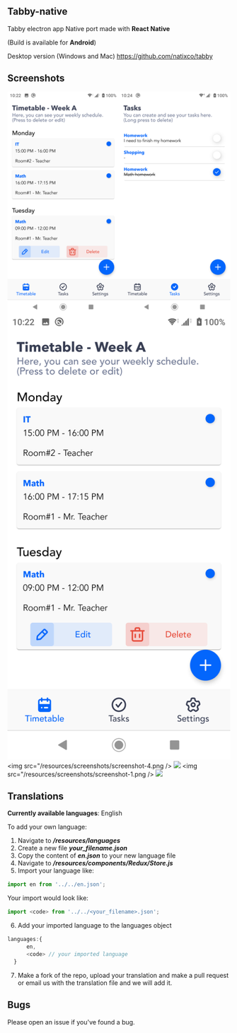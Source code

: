 ## Tabby-native

Tabby electron app Native port made with **React Native**

(Build is available for **Android**)

Desktop version (Windows and Mac)
https://github.com/natixco/tabby

## Screenshots
<img src="/resources/screenshots/screenshot-2.png" width="50%" align="left" /> <img src="/resources/screenshots/screenshot-4.png" width="50%" align="left" />
<img src="/resources/screenshots/screenshot-2.png" /> 
 <img src="/resources/screenshots/screenshot-4.png />
<img src="/resources/screenshots/screenshot-3.png" />
<img src="/resources/screenshots/screenshot-1.png />
<img src="/resources/screenshots/screenshot.png" width="360" />
## Translations

**Currently available languages**: English

To add your own language:
  1. Navigate to ***/resources/languages***
  2. Create a new file ***your_filename.json***
  3. Copy the content of ***en.json*** to your new language file
  4. Navigate to ***/resources/components/Redux/Store.js***
  5. Import your language like:
  ```js
  import en from '../../en.json';
  ```  
  Your import would look like:
  ```js
  import <code> from '../../<your_filename>.json';
  ```  
  6. Add your imported language to the languages object
  ```js
  languages:{
        en,
        <code> // your imported language
    }
  ```
  7. Make a fork of the repo, upload your translation and make a pull request or email us with the translation file and we will add it.

## Bugs
  Please open an issue if you've found a bug. 
